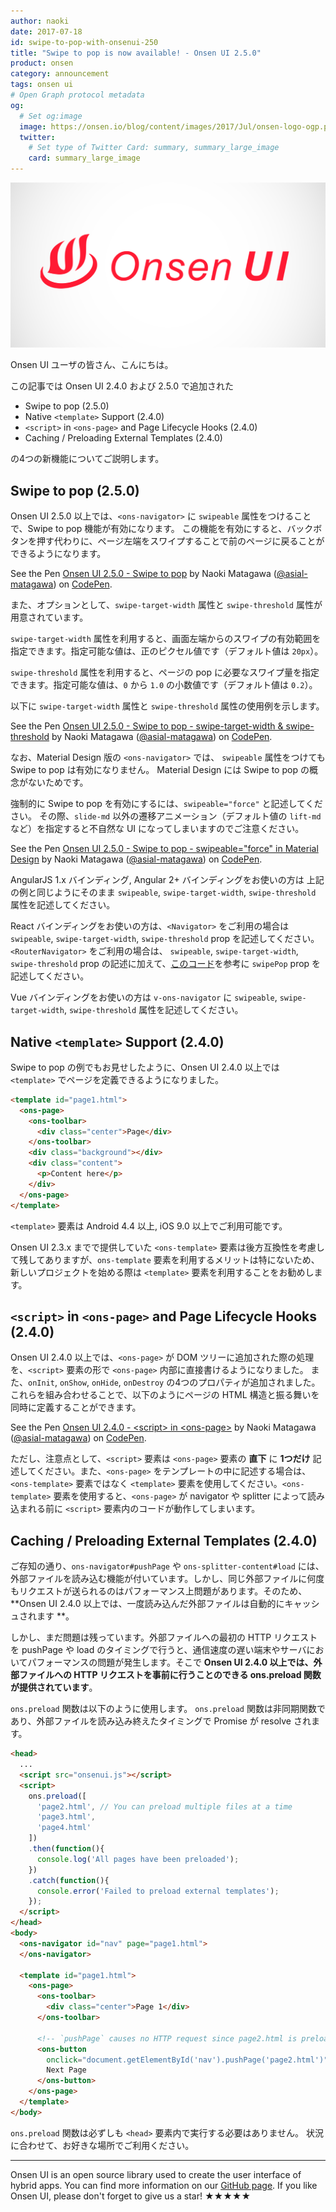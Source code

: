 ```yaml
---
author: naoki
date: 2017-07-18
id: swipe-to-pop-with-onsenui-250
title: "Swipe to pop is now available! - Onsen UI 2.5.0"
product: onsen
category: announcement
tags: onsen ui
# Open Graph protocol metadata
og:
  # Set og:image
  image: https://onsen.io/blog/content/images/2017/Jul/onsen-logo-ogp.png
  twitter:
    # Set type of Twitter Card: summary, summary_large_image
    card: summary_large_image
---
```


![Onsen UI](/blog/content/images/2017/Jul/onsen-logo-ogp.png)

Onsen UI ユーザの皆さん、こんにちは。

この記事では Onsen UI 2.4.0 および 2.5.0 で追加された

- Swipe to pop (2.5.0)
- Native `<template>` Support (2.4.0)
- `<script>` in `<ons-page>` and Page Lifecycle Hooks (2.4.0)
- Caching / Preloading External Templates (2.4.0)

の4つの新機能についてご説明します。

<!-- more -->

## Swipe to pop (2.5.0)

Onsen UI 2.5.0 以上では、`<ons-navigator>` に `swipeable` 属性をつけることで、Swipe to pop 機能が有効になります。
この機能を有効にすると、バックボタンを押す代わりに、ページ左端をスワイプすることで前のページに戻ることができるようになります。

<p data-height="512" data-theme-id="dark" data-slug-hash="NgVpoN" data-default-tab="html,result" data-user="asial-matagawa" data-embed-version="2" data-pen-title="Onsen UI 2.5.0 - Swipe to pop" class="codepen">See the Pen <a href="https://codepen.io/asial-matagawa/pen/NgVpoN/">Onsen UI 2.5.0 - Swipe to pop</a> by Naoki Matagawa (<a href="https://codepen.io/asial-matagawa">@asial-matagawa</a>) on <a href="https://codepen.io">CodePen</a>.</p>
<script async src="https://production-assets.codepen.io/assets/embed/ei.js"></script>

また、オプションとして、`swipe-target-width` 属性と `swipe-threshold` 属性が用意されています。

`swipe-target-width` 属性を利用すると、画面左端からのスワイプの有効範囲を指定できます。指定可能な値は、正のピクセル値です（デフォルト値は `20px`）。

`swipe-threshold` 属性を利用すると、ページの pop に必要なスワイプ量を指定できます。指定可能な値は、`0` から `1.0` の小数値です（デフォルト値は `0.2`）。

以下に `swipe-target-width` 属性と `swipe-threshold` 属性の使用例を示します。

<p data-height="512" data-theme-id="dark" data-slug-hash="owRWgV" data-default-tab="html,result" data-user="asial-matagawa" data-embed-version="2" data-pen-title="Onsen UI 2.5.0 - Swipe to pop - swipe-target-width & swipe-threshold" class="codepen">See the Pen <a href="https://codepen.io/asial-matagawa/pen/owRWgV/">Onsen UI 2.5.0 - Swipe to pop - swipe-target-width & swipe-threshold</a> by Naoki Matagawa (<a href="https://codepen.io/asial-matagawa">@asial-matagawa</a>) on <a href="https://codepen.io">CodePen</a>.</p>
<script async src="https://production-assets.codepen.io/assets/embed/ei.js"></script>

なお、Material Design 版の `<ons-navigator>` では、
`swipeable` 属性をつけても Swipe to pop は有効になりません。
Material Design には Swipe to pop の概念がないためです。

強制的に Swipe to pop を有効にするには、`swipeable="force"` と記述してください。
その際、`slide-md` 以外の遷移アニメーション（デフォルト値の `lift-md` など）を指定すると不自然な UI になってしまいますのでご注意ください。

<p data-height="512" data-theme-id="dark" data-slug-hash="owRWjO" data-default-tab="html,result" data-user="asial-matagawa" data-embed-version="2" data-pen-title="Onsen UI 2.5.0 - Swipe to pop - swipeable="force" in Material Design" class="codepen">See the Pen <a href="https://codepen.io/asial-matagawa/pen/owRWjO/">Onsen UI 2.5.0 - Swipe to pop - swipeable="force" in Material Design</a> by Naoki Matagawa (<a href="https://codepen.io/asial-matagawa">@asial-matagawa</a>) on <a href="https://codepen.io">CodePen</a>.</p>
<script async src="https://production-assets.codepen.io/assets/embed/ei.js"></script>

AngularJS 1.x バインディング, Angular 2+ バインディングをお使いの方は
上記の例と同じようにそのまま `swipeable`, `swipe-target-width`, `swipe-threshold` 属性を記述してください。

React バインディングをお使いの方は、`<Navigator>` をご利用の場合は `swipeable`, `swipe-target-width`, `swipe-threshold` prop を記述してください。
`<RouterNavigator>` をご利用の場合は、 `swipeable`, `swipe-target-width`, `swipe-threshold` prop の記述に加えて、[このコード](https://github.com/OnsenUI/OnsenUI/blob/d1254ff33be9b26ed98b67561f31c72279884c63/bindings/react/demo/examples/RouterNavigator.js#L159)を参考に `swipePop` prop を記述してください。

Vue バインディングをお使いの方は `v-ons-navigator` に `swipeable`, `swipe-target-width`, `swipe-threshold` 属性を記述してください。

## Native `<template>` Support (2.4.0)

Swipe to pop の例でもお見せしたように、Onsen UI 2.4.0 以上では `<template>` でページを定義できるようになりました。

```html
<template id="page1.html">
  <ons-page>
    <ons-toolbar>
      <div class="center">Page</div>
    </ons-toolbar>
    <div class="background"></div>
    <div class="content">
      <p>Content here</p>
    </div>
  </ons-page>
</template>
```

`<template>` 要素は Android 4.4 以上, iOS 9.0 以上でご利用可能です。

Onsen UI 2.3.x までで提供していた `<ons-template>` 要素は後方互換性を考慮して残してありますが、`ons-template` 要素を利用するメリットは特にないため、新しいプロジェクトを始める際は `<template>` 要素を利用することをお勧めします。

## `<script>` in `<ons-page>` and Page Lifecycle Hooks (2.4.0)

Onsen UI 2.4.0 以上では、`<ons-page>` が DOM ツリーに追加された際の処理を、`<script>` 要素の形で `<ons-page>` 内部に直接書けるようになりました。
また、`onInit`, `onShow`, `onHide`, `onDestroy` の4つのプロパティが追加されました。
これらを組み合わせることで、以下のようにページの HTML 構造と振る舞いを同時に定義することができます。

<p data-height="512" data-theme-id="dark" data-slug-hash="ModmjQ" data-default-tab="html,result" data-user="asial-matagawa" data-embed-version="2" data-pen-title="Onsen UI 2.4.0 - <script> in <ons-page>" class="codepen">See the Pen <a href="https://codepen.io/asial-matagawa/pen/ModmjQ/">Onsen UI 2.4.0 - &lt;script&gt; in &lt;ons-page&gt;</a> by Naoki Matagawa (<a href="https://codepen.io/asial-matagawa">@asial-matagawa</a>) on <a href="https://codepen.io">CodePen</a>.</p>
<script async src="https://production-assets.codepen.io/assets/embed/ei.js"></script>

ただし、注意点として、`<script>` 要素は `<ons-page>` 要素の **直下** に **1つだけ** 記述してください。また、`<ons-page>` をテンプレートの中に記述する場合は、`<ons-template>` 要素ではなく `<template>` 要素を使用してください。`<ons-template>` 要素を使用すると、`<ons-page>` が navigator や splitter によって読み込まれる前に `<script>` 要素内のコードが動作してしまいます。

## Caching / Preloading External Templates (2.4.0)

ご存知の通り、`ons-navigator#pushPage` や `ons-splitter-content#load` には、外部ファイルを読み込む機能が付いています。しかし、同じ外部ファイルに何度もリクエストが送られるのはパフォーマンス上問題があります。そのため、**Onsen UI 2.4.0 以上では、一度読み込んだ外部ファイルは自動的にキャッシュされます **。

しかし、まだ問題は残っています。外部ファイルへの最初の HTTP リクエストを pushPage や load のタイミングで行うと、通信速度の遅い端末やサーバにおいてパフォーマンスの問題が発生します。そこで **Onsen UI 2.4.0 以上では、外部ファイルへの HTTP リクエストを事前に行うことのできる ons.preload 関数が提供されています**。

`ons.preload` 関数は以下のように使用します。
`ons.preload` 関数は非同期関数であり、外部ファイルを読み込み終えたタイミングで Promise が resolve されます。

```html
<head>
  ...
  <script src="onsenui.js"></script>
  <script>
    ons.preload([
      'page2.html', // You can preload multiple files at a time
      'page3.html',
      'page4.html'
    ])
    .then(function(){
      console.log('All pages have been preloaded');
    })
    .catch(function(){
      console.error('Failed to preload external templates');
    });
  </script>
</head>
<body>
  <ons-navigator id="nav" page="page1.html">
  </ons-navigator>

  <template id="page1.html">
    <ons-page>
      <ons-toolbar>
        <div class="center">Page 1</div>
      </ons-toolbar>

      <!-- `pushPage` causes no HTTP request since page2.html is preloaded -->
      <ons-button
        onclick="document.getElementById('nav').pushPage('page2.html')">
        Next Page
      </ons-button>
    </ons-page>
  </template>
</body>
```

`ons.preload` 関数は必ずしも `<head>` 要素内で実行する必要はありません。
状況に合わせて、お好きな場所でご利用ください。

---

Onsen UI is an open source library used to create the user interface of hybrid apps. You can find more information on our [GitHub page](https://github.com/OnsenUI/OnsenUI). If you like Onsen UI, please don't forget to give us a star! ★★★★★

